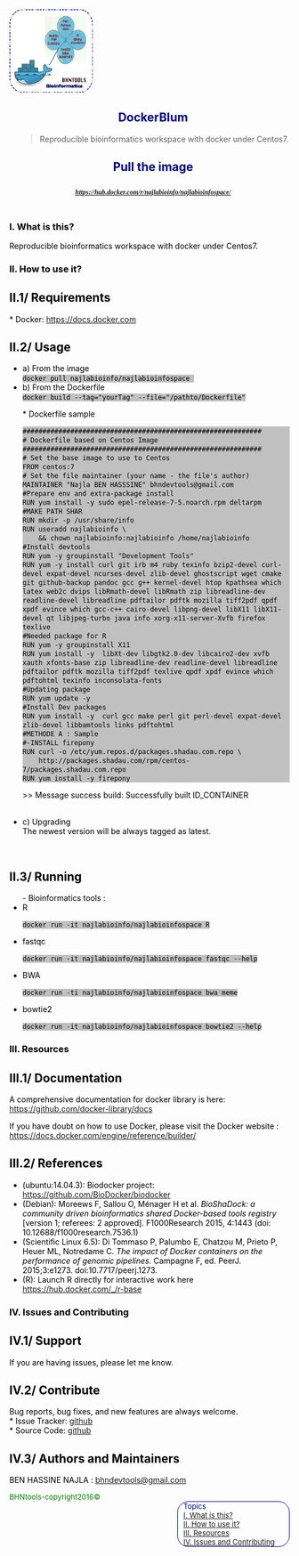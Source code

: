 
<html>
<head>
  <meta charset="utf-8" />
  <title>DockerBIum</title>
  <script type="text/javascript" src="http://code.jquery.com/jquery-latest.min.js"></script>
</head>
<body>
    <header>
        <section style="color:blue;float:left;padding-right:20px;">
        <img src="Imgs/littleDockerBIum.png" style="width:150px;height:150px;">
        </section>
        <section style="color:navy;float:left;padding-left:15px;">
        <h1>DockerBIum</h1>
        <blockquote>Reproducible bioinformatics workspace with docker under Centos7.</blockquote>
        <h2>Pull the image</h2>
        <p style="color: green; font: italic bold 12px/30px Georgia, serif;"> <a href="https://hub.docker.com/r/najlabioinfo/najlabioinfospace">https://hub.docker.com/r/najlabioinfo/najlabioinfospace/</a><p>
        </section>
    </header>
<article>
<section id="content"style="color:black;float:left;">
<h1 id='idtitle1'>I. What is this?</h1>
<p>Reproducible bioinformatics workspace with docker under Centos7.</p>
<h1 id='idtitle2'>II. How to use it?</h1>
<h2>II.1/ Requirements</h2>
* Docker: <a href="https://docs.docker.com">https://docs.docker.com </a>
<h2>II.2/ Usage</h2>
<ul>
<li>a) From the image </li>
<code style='background: #C0C0C0;'>docker pull najlabioinfo/najlabioinfospace </code>
<li>b) From the Dockerfile</li>
<code style='background: #C0C0C0;'>docker build --tag="yourTag" --file="/pathto/Dockerfile"</code>
<p> * Dockerfile sample </p>
<pre style='background: #C0C0C0;'><code>############################################################ 
# Dockerfile based on Centos Image 
############################################################ 
# Set the base image to use to Centos
FROM centos:7
# Set the file maintainer (your name - the file's author) 
MAINTAINER "Najla BEN HASSSINE" bhndevtools@gmail.com
#Prepare env and extra-package install
RUN yum install -y sudo epel-release-7-5.noarch.rpm deltarpm
#MAKE PATH SHAR
RUN mkdir -p /usr/share/info
RUN useradd najlabioinfo \
    && chown najlabioinfo:najlabioinfo /home/najlabioinfo
#Install devtools
RUN yum -y groupinstall "Development Tools"  
RUN yum -y install curl git irb m4 ruby texinfo bzip2-devel curl-devel expat-devel ncurses-devel zlib-devel ghostscript wget cmake git github-backup pandoc gcc g++ kernel-devel htop kpathsea which latex web2c dvips libRmath-devel libRmath zip libreadline-dev readline-devel libreadline pdftailor pdftk mozilla tiff2pdf qpdf xpdf evince which gcc-c++ cairo-devel libpng-devel libX11 libX11-devel qt libjpeg-turbo java info xorg-x11-server-Xvfb firefox texlive
#Needed package for R
RUN yum -y groupinstall X11
RUN yum install -y  libXt-dev libgtk2.0-dev libcairo2-dev xvfb xauth xfonts-base zip libreadline-dev readline-devel libreadline pdftailor pdftk mozilla tiff2pdf texlive qpdf xpdf evince which pdftohtml texinfo inconsolata-fonts
#Updating package
RUN yum update -y
#Install Dev packages
RUN yum install -y  curl gcc make perl git perl-devel expat-devel zlib-devel libbamtools links pdftohtml
#METHODE A : Sample
#-INSTALL firepony
RUN curl -o /etc/yum.repos.d/packages.shadau.com.repo \
    http://packages.shadau.com/rpm/centos-7/packages.shadau.com.repo
RUN yum install -y firepony
</code></pre>
<p> >> Message success build: Successfully built ID_CONTAINER </p>
<br>
<li>c) Upgrading</li>
 The newest version will be always tagged as latest.
</ul>
<br>
<h2>II.3/ Running</h2>
<ul> - Bioinformatics tools :
<li>R</li>
<pre><code style='background: #C0C0C0;'>docker run -it najlabioinfo/najlabioinfospace R</code></pre>
<li>fastqc</li>
<pre><code style='background: #C0C0C0;'>docker run -it najlabioinfo/najlabioinfospace fastqc --help</code></pre>
<li>BWA</li>
<pre><code style='background: #C0C0C0;'>docker run -ti najlabioinfo/najlabioinfospace bwa meme</code></pre>
<li>bowtie2</li>
<pre><code style='background: #C0C0C0;'>docker run -it najlabioinfo/najlabioinfospace bowtie2 --help</code></pre>
</ul>
<h1 id='idtitle3'>III. Resources</h1>
<h2>III.1/ Documentation</h2>
<p>A comprehensive documentation for docker library is here: <a href="https://github.com/docker-library/docs">https://github.com/docker-library/docs</a></p>
<p>If you have doubt on how to use Docker, please visit the Docker website : <a href="https://docs.docker.com/engine/reference/builder/">https://docs.docker.com/engine/reference/builder/</a></p>
<h2>III.2/ References</h2>
<ul>
<li>(ubuntu:14.04.3): Biodocker project: <a href="https://gitter.im/BioDocker/biodocker">https://github.com/BioDocker/biodocker</a> </li>
<li>(Debian): Moreews F, Sallou O, Ménager H et al. <em style="font: bold;">BioShaDock: a community driven bioinformatics shared Docker-based tools registry</em> [version 1; referees: 2 approved]. F1000Research 2015, 4:1443 (doi: 10.12688/f1000research.7536.1)</li>
<li>(Scientific Linux 6.5): Di Tommaso P, Palumbo E, Chatzou M, Prieto P, Heuer ML, Notredame C. <em style="font: bold;">The impact of Docker containers on the performance of genomic pipelines.</em> Campagne F, ed. PeerJ. 2015;3:e1273. doi:10.7717/peerj.1273.</li>
<li>(R): Launch R directly for interactive work here <a href="https://hub.docker.com/_/r-base/">https://hub.docker.com/_/r-base</a>
</ul>
<h1 id='idtitle4'>IV. Issues and Contributing</h1> 
<h2>IV.1/ Support</h2>
<p>
If you are having issues, please let me know.
</p>
<h2>IV.2/ Contribute</h2>
<p>Bug reports, bug fixes, and new features are always welcome.<br>
* Issue Tracker: <a href="https://github.com/NajlaBioinfo/DockerBIum/issues">github</a><br>
* Source Code: <a href="https://github.com/NajlaBioinfo/DockerBIum/pulls">github</a></p>
<h2 id='idtitleE'>IV.3/ Authors and Maintainers</h2>
<p>BEN HASSINE NAJLA : <a href="MAILTO:bhndevtools@gmail.com?Subject=DockerBIum">bhndevtools@gmail.com</a></p>
<section style="font: bold;color:green;align:center;font-size:small;">
<footer>BHNtools-copyright2016©</footer>
</section>
</section>
</article>
<aside style='float:right; font:bold; color:navy; align:center; font-size:small; border: 1.5px solid; border-radius:20px; width:200px;'>
 <div style='font:bold;width:250px;padding-left:5px; padding-right:5px; margin-left:5px;'>Topics<br>
<a href=#idtitle1>I. What is this?</a>
<br>
<a href=#idtitle2>II. How to use it?</a>
<br>
<a href=#idtitle3>III. Resources</a>
<br>
<a href=#idtitle4>IV. Issues and Contributing</a>
</div>
</aside>
</body>
</html>
